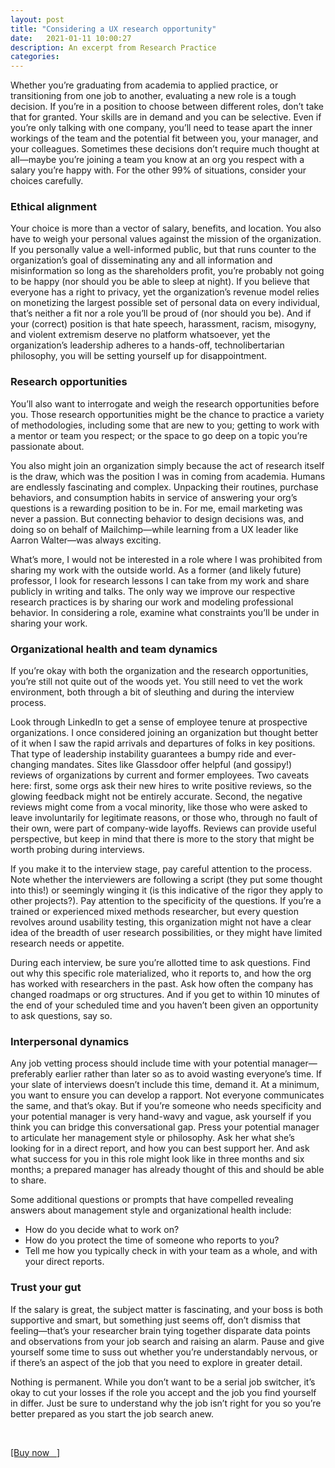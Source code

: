 ```yaml
---
layout: post
title: "Considering a UX research opportunity"
date:   2021-01-11 10:00:27
description: An excerpt from Research Practice
categories:
---
```

Whether you’re graduating from academia to applied practice, or transitioning from one job to another, evaluating a new role is a tough decision. If you’re in a position to choose between different roles, don’t take that for granted. Your skills are in demand and you can be selective. Even if you’re only talking with one company, you’ll need to tease apart the inner workings of the team and the potential fit between you, your manager, and your colleagues. Sometimes these decisions don’t require much thought at all—maybe you’re joining a team you know at an org you respect with a salary you’re happy with. For the other 99% of situations, consider your choices carefully.

### Ethical alignment

Your choice is more than a vector of salary, benefits, and location. You also have to weigh your personal values against the mission of the organization. If you personally value a well-informed public, but that runs counter to the organization’s goal of disseminating any and all information and misinformation so long as the shareholders profit, you’re probably not going to be happy (nor should you be able to sleep at night). If you believe that everyone has a right to privacy, yet the organization’s revenue model relies on monetizing the largest possible set of personal data on every individual, that’s neither a fit nor a role you’ll be proud of (nor should you be). And if your (correct) position is that hate speech, harassment, racism, misogyny, and violent extremism deserve no platform whatsoever, yet the organization’s leadership adheres to a hands-off, technolibertarian philosophy, you will be setting yourself up for disappointment.

### Research opportunities

You’ll also want to interrogate and weigh the research opportunities before you. Those research opportunities might be the chance to practice a variety of methodologies, including some that are new to you; getting to work with a mentor or team you respect; or the space to go deep on a topic you’re passionate about.

You also might join an organization simply because the act of research itself is the draw, which was the position I was in coming from academia. Humans are endlessly fascinating and complex. Unpacking their routines, purchase behaviors, and consumption habits in service of answering your org’s questions is a rewarding position to be in. For me, email marketing was never a passion. But connecting behavior to design decisions was, and doing so on behalf of Mailchimp—while learning from a UX leader like Aarron Walter—was always exciting.

What’s more, I would not be interested in a role where I was prohibited from sharing my work with the outside world. As a former (and likely future) professor, I look for research lessons I can take from my work and share publicly in writing and talks. The only way we improve our respective research practices is by sharing our work and modeling professional behavior. In considering a role, examine what constraints you’ll be under in sharing your work.

### Organizational health and team dynamics

If you’re okay with both the organization and the research opportunities, you’re still not quite out of the woods yet. You still need to vet the work environment, both through a bit of sleuthing and during the interview process.

Look through LinkedIn to get a sense of employee tenure at prospective organizations. I once considered joining an organization but thought better of it when I saw the rapid arrivals and departures of folks in key positions. That type of leadership instability guarantees a bumpy ride and ever-changing mandates. Sites like Glassdoor offer helpful (and gossipy!) reviews of organizations by current and former employees. Two caveats here: first, some orgs ask their new hires to write positive reviews, so the glowing feedback might not be entirely accurate. Second, the negative reviews might come from a vocal minority, like those who were asked to leave involuntarily for legitimate reasons, or those who, through no fault of their own, were part of company-wide layoffs. Reviews can provide useful perspective, but keep in mind that there is more to the story that might be worth probing during interviews.

If you make it to the interview stage, pay careful attention to the process. Note whether the interviewers are following a script (they put some thought into this!) or seemingly winging it (is this indicative of the rigor they apply to other projects?). Pay attention to the specificity of the questions. If you’re a trained or experienced mixed methods researcher, but every question revolves around usability testing, this organization might not have a clear idea of the breadth of user research possibilities, or they might have limited research needs or appetite.

During each interview, be sure you’re allotted time to ask questions. Find out why this specific role materialized, who it reports to, and how the org has worked with researchers in the past. Ask how often the company has changed roadmaps or org structures. And if you get to within 10 minutes of the end of your scheduled time and you haven’t been given an opportunity to ask questions, say so.

### Interpersonal dynamics

Any job vetting process should include time with your potential manager—preferably earlier rather than later so as to avoid wasting everyone’s time. If your slate of interviews doesn’t include this time, demand it. At a minimum, you want to ensure you can develop a rapport. Not everyone communicates the same, and that’s okay. But if you’re someone who needs specificity and your potential manager is very hand-wavy and vague, ask yourself if you think you can bridge this conversational gap.
Press your potential manager to articulate her management style or philosophy. Ask her what she’s looking for in a direct report, and how you can best support her. And ask what success for you in this role might look like in three months and six months; a prepared manager has already thought of this and should be able to share.

Some additional questions or prompts that have compelled revealing answers about management style and organizational health include:
* How do you decide what to work on?
* How do you protect the time of someone who reports to you?
* Tell me how you typically check in with your team as a whole, and with your direct reports.

### Trust your gut

If the salary is great, the subject matter is fascinating, and your boss is both supportive and smart, but something just seems off, don’t dismiss that feeling—that’s your researcher brain tying together disparate data points and observations from your job search and raising an alarm. Pause and give yourself some time to suss out whether you’re understandably nervous, or if there’s an aspect of the job that you need to explore in greater detail.

Nothing is permanent. While you don’t want to be a serial job switcher, it’s okay to cut your losses if the role you accept and the job you find yourself in differ. Just be sure to understand why the job isn’t right for you so you’re better prepared as you start the job search anew.

<br />
<p><a href="http://researchpractice.co" target="blank">[Buy now &nbsp; <i class="fas fa-external-link-alt"></i>]</a></p>
